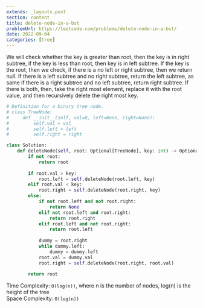 ```yaml
---
extends: _layouts.post
section: content
title: delete-node-in-a-bst
problemUrl: https://leetcode.com/problems/delete-node-in-a-bst/
date: 2022-09-04
categories: [tree]
---
```


We will check whether the key is greater than root, then the key is in right subtree, if the key is less than root, then key is in left subtree. If the key is the root, then we check, if there is a no left or right subtree, then we return null. If there is a left subtree and no right subtree, return the left subtree, as same if there is a right subtree and no left subtree, return right subtree. If there is both, then, take the right most element, replace it with the root value, and then recursively delete the right most key.

```python
# Definition for a binary tree node.
# class TreeNode:
#     def __init__(self, val=0, left=None, right=None):
#         self.val = val
#         self.left = left
#         self.right = right

class Solution:
    def deleteNode(self, root: Optional[TreeNode], key: int) -> Optional[TreeNode]:
        if not root:
            return root
        
        if root.val > key:
            root.left = self.deleteNode(root.left, key)
        elif root.val < key:
            root.right = self.deleteNode(root.right, key)
        else:
            if not root.left and not root.right:
                return None
            elif not root.left and root.right:
                return root.right
            elif root.left and not root.right:
                return root.left
            
            dummy = root.right
            while dummy.left:
                dummy = dummy.left
            root.val = dummy.val
            root.right = self.deleteNode(root.right, root.val)
        
        return root
```

Time Complexity: `O(log(n))`, where n is the number of nodes, log(n) is the height of the tree <br/>
Space Complexity: `O(log(n))`
